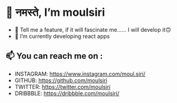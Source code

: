   # 👋 नमस्ते, I’m moulsiri
- 👀 Tell me a feature, if it will fascinate me......
I will develop it🙃
- 🌱 I’m currently developing react apps
## 📫 You can reach me on :
- INSTAGRAM: https://www.instagram.com/moul.siri/
- GITHUB: https://github.com/moulsiri
- TWITTER: https://twitter.com/moulsiri
- DRIBBBLE: https://dribbble.com/moulsiri/

<!---
moulsiri/moulsiri is a ✨ special ✨ repository because its `README.md` (this file) appears on your GitHub profile.
You can click the Preview link to take a look at your changes.
--->
